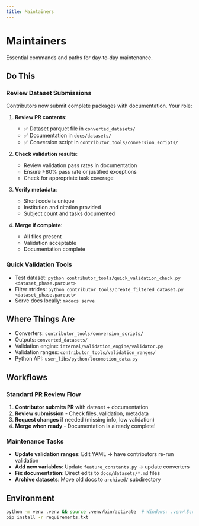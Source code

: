 ```yaml
---
title: Maintainers
---
```


# Maintainers

Essential commands and paths for day‑to‑day maintenance.

## Do This

### Review Dataset Submissions
Contributors now submit complete packages with documentation. Your role:

1. **Review PR contents**:
   - ✅ Dataset parquet file in `converted_datasets/`
   - ✅ Documentation in `docs/datasets/`
   - ✅ Conversion script in `contributor_tools/conversion_scripts/`

2. **Check validation results**:
   - Review validation pass rates in documentation
   - Ensure ≥80% pass rate or justified exceptions
   - Check for appropriate task coverage

3. **Verify metadata**:
   - Short code is unique
   - Institution and citation provided
   - Subject count and tasks documented

4. **Merge if complete**:
   - All files present
   - Validation acceptable
   - Documentation complete

### Quick Validation Tools
- Test dataset: `python contributor_tools/quick_validation_check.py <dataset_phase.parquet>`
- Filter strides: `python contributor_tools/create_filtered_dataset.py <dataset_phase.parquet>`
- Serve docs locally: `mkdocs serve`

## Where Things Are

- Converters: `contributor_tools/conversion_scripts/`
- Outputs: `converted_datasets/`
- Validation engine: `internal/validation_engine/validator.py`
- Validation ranges: `contributor_tools/validation_ranges/`
- Python API: `user_libs/python/locomotion_data.py`

## Workflows

### Standard PR Review Flow
1. **Contributor submits PR** with dataset + documentation
2. **Review submission** - Check files, validation, metadata
3. **Request changes** if needed (missing info, low validation)  
4. **Merge when ready** - Documentation is already complete!

### Maintenance Tasks
- **Update validation ranges**: Edit YAML → have contributors re-run validation
- **Add new variables**: Update `feature_constants.py` → update converters
- **Fix documentation**: Direct edits to `docs/datasets/*.md` files
- **Archive datasets**: Move old docs to `archived/` subdirectory


## Environment

```bash
python -m venv .venv && source .venv/bin/activate  # Windows: .venv\Scripts\activate
pip install -r requirements.txt
```
